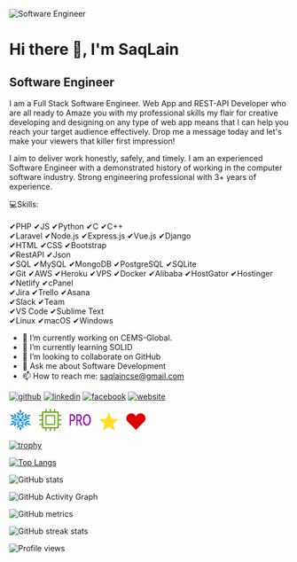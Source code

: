 ![Software Engineer](https://www.google.com/url?sa=i&url=https%3A%2F%2Fwww.flaticon.com%2Ffree-icon%2Fsoftware-engineer_6009939&psig=AOvVaw1oLBvy2OICfPfldwwq9I-&ust=1726584646132000&source=images&cd=vfe&opi=89978449&ved=0CBQQjRxqFwoTCPCUppbbx4gDFQAAAAAdAAAAABAE)

# Hi there 👋, I'm SaqLain
## Software Engineer

I am a Full Stack Software Engineer. Web App and REST-API Developer who are all ready to Amaze you with my professional skills my flair for creative developing and designing on any type of web app means that I can help you reach your target audience effectively. Drop me a message today and let's make your viewers that killer first impression!

I aim to deliver work honestly, safely, and timely. I am an experienced Software Engineer with a demonstrated history of working in the computer software industry. Strong engineering professional with 3+ years of experience.

💻Skills: <br><br>
✔PHP ✔JS ✔Python ✔C ✔C++ <br>
✔Laravel ✔Node.js ✔Express.js ✔Vue.js ✔Django <br> 
✔HTML ✔CSS ✔Bootstrap <br>
✔RestAPI ✔Json <br>
✔SQL ✔MySQL ✔MongoDB ✔PostgreSQL ✔SQLite <br>
✔Git ✔AWS ✔Heroku ✔VPS ✔Docker ✔Alibaba ✔HostGator ✔Hostinger ✔Netlify ✔cPanel <br>
✔Jira ✔Trello ✔Asana <br>
✔Slack ✔Team <br>
✔VS Code ✔Sublime Text <br>
✔Linux ✔macOS ✔Windows

- 🔭 I’m currently working on CEMS-Global. 
- 🌱 I’m currently learning SOLID 
- 👯 I’m looking to collaborate on GitHub 
- 💬 Ask me about Software Development 
- 📫 How to reach me: saqlaincse@gmail.com 


[<img src='https://cdn.jsdelivr.net/npm/simple-icons@3.0.1/icons/github.svg' alt='github' height='40'>](https://github.com/SaqlainCSE)  [<img src='https://cdn.jsdelivr.net/npm/simple-icons@3.0.1/icons/linkedin.svg' alt='linkedin' height='40'>](https://www.linkedin.com/in/saqlain-cse//)  [<img src='https://cdn.jsdelivr.net/npm/simple-icons@3.0.1/icons/facebook.svg' alt='facebook' height='40'>](https://www.facebook.com/saqlain.mustak.cse/)  [<img src='https://cdn.jsdelivr.net/npm/simple-icons@3.0.1/icons/icloud.svg' alt='website' height='40'>](https://saqlaincse.wixsite.com/my-site)  

<a href='https://archiveprogram.github.com/'><img src='https://raw.githubusercontent.com/acervenky/animated-github-badges/master/assets/acbadge.gif' width='40' height='40'></a> <a href='https://docs.github.com/en/developers'><img src='https://raw.githubusercontent.com/acervenky/animated-github-badges/master/assets/devbadge.gif' width='40' height='40'></a> <a href='https://github.com/pricing'><img src='https://raw.githubusercontent.com/acervenky/animated-github-badges/master/assets/pro.gif' width='40' height='40'></a> <a href='https://stars.github.com/'><img src='https://raw.githubusercontent.com/acervenky/animated-github-badges/master/assets/starbadge.gif' width='35' height='35'></a> <a href='https://docs.github.com/en/github/supporting-the-open-source-community-with-github-sponsors'><img src='https://raw.githubusercontent.com/acervenky/animated-github-badges/master/assets/sponsorbadge.gif' width='35' height='35'></a> 

[![trophy](https://github-profile-trophy.vercel.app/?username=SaqlainCSE)](https://github.com/ryo-ma/github-profile-trophy)

[![Top Langs](https://github-readme-stats.vercel.app/api/top-langs/?username=SaqlainCSE)](https://github.com/anuraghazra/github-readme-stats)

![GitHub stats](https://github-readme-stats.vercel.app/api?username=SaqlainCSE&show_icons=true&count_private=true)  

![GitHub Activity Graph](https://activity-graph.herokuapp.com/graph?username=SaqlainCSE)  

![GitHub metrics](https://metrics.lecoq.io/SaqlainCSE)  

![GitHub streak stats](https://streak-stats.demolab.com/?user=SaqlainCSE)  

![Profile views](https://gpvc.arturio.dev/SaqlainCSE)  
